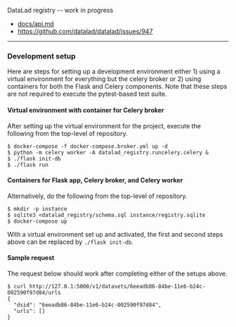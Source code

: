 DataLad registry -- work in progress

  * [docs/api.md](docs/api.md)
  * https://github.com/datalad/datalad/issues/947

---

### Development setup

Here are steps for setting up a development environment either 1)
using a virtual environment for everything but the celery broker or 2)
using containers for both the Flask and Celery components.  Note that
these steps are not required to execute the pytest-based test suite.

#### Virtual environment with container for Celery broker

After setting up the virtual environment for the project, execute the
following from the top-level of repository.

```console
$ docker-compose -f docker-compose.broker.yml up -d
$ python -m celery worker -A datalad_registry.runcelery.celery &
$ ./flask init-db
$ ./flask run
```

#### Containers for Flask app, Celery broker, and Celery worker

Alternatively, do the following from the top-level of repository.

```console
$ mkdir -p instance
$ sqlite3 <datalad_registry/schema.sql instance/registry.sqlite
$ docker-compose up
```

With a virtual environment set up and activated, the first and second
steps above can be replaced by `./flask init-db`.

#### Sample request

The request below should work after completing either of the setups
above.

```console
$ curl http://127.0.1:5000/v1/datasets/6eeadb86-84be-11e6-b24c-002590f97d84/urls
{
  "dsid": "6eeadb86-84be-11e6-b24c-002590f97d84",
  "urls": []
}
```

